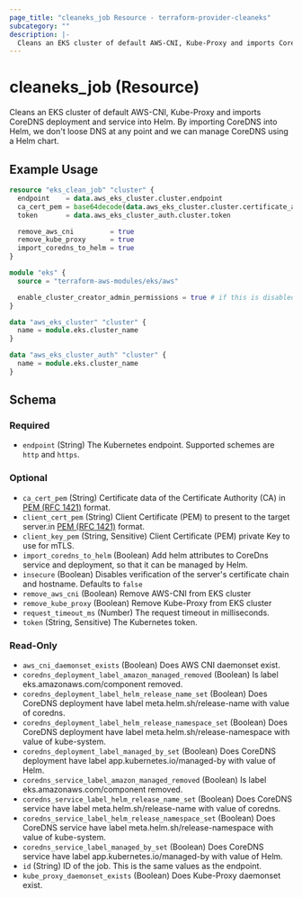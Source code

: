 ```yaml
---
page_title: "cleaneks_job Resource - terraform-provider-cleaneks"
subcategory: ""
description: |-
  Cleans an EKS cluster of default AWS-CNI, Kube-Proxy and imports CoreDNS deployment and service into Helm. By importing CoreDNS into Helm, we don't loose DNS at any point and we can manage CoreDNS using a Helm chart.
---
```


# cleaneks_job (Resource)

Cleans an EKS cluster of default AWS-CNI, Kube-Proxy and imports CoreDNS deployment and service into Helm. By importing CoreDNS into Helm, we don't loose DNS at any point and we can manage CoreDNS using a Helm chart.

## Example Usage

```terraform
resource "eks_clean_job" "cluster" {
  endpoint    = data.aws_eks_cluster.cluster.endpoint
  ca_cert_pem = base64decode(data.aws_eks_cluster.cluster.certificate_authority[0].data)
  token       = data.aws_eks_cluster_auth.cluster.token

  remove_aws_cni         = true
  remove_kube_proxy      = true
  import_coredns_to_helm = true
}

module "eks" {
  source = "terraform-aws-modules/eks/aws"

  enable_cluster_creator_admin_permissions = true # if this is disabled then the deployment user cannot work inside kubernetes cluster
}

data "aws_eks_cluster" "cluster" {
  name = module.eks.cluster_name
}

data "aws_eks_cluster_auth" "cluster" {
  name = module.eks.cluster_name
}
```

<!-- schema generated by tfplugindocs -->
## Schema

### Required

- `endpoint` (String) The Kubernetes endpoint. Supported schemes are `http` and `https`.

### Optional

- `ca_cert_pem` (String) Certificate data of the Certificate Authority (CA) in [PEM (RFC 1421)](https://datatracker.ietf.org/doc/html/rfc1421) format.
- `client_cert_pem` (String) Client Certificate (PEM) to present to the target server.in [PEM (RFC 1421)](https://datatracker.ietf.org/doc/html/rfc1421) format.
- `client_key_pem` (String, Sensitive) Client Certificate (PEM) private Key to use for mTLS.
- `import_coredns_to_helm` (Boolean) Add helm attributes to CoreDns service and deployment, so that it can be managed by Helm.
- `insecure` (Boolean) Disables verification of the server's certificate chain and hostname. Defaults to `false`
- `remove_aws_cni` (Boolean) Remove AWS-CNI from EKS cluster
- `remove_kube_proxy` (Boolean) Remove Kube-Proxy from EKS cluster
- `request_timeout_ms` (Number) The request timeout in milliseconds.
- `token` (String, Sensitive) The Kubernetes token.

### Read-Only

- `aws_cni_daemonset_exists` (Boolean) Does AWS CNI daemonset exist.
- `coredns_deployment_label_amazon_managed_removed` (Boolean) Is label eks.amazonaws.com/component removed.
- `coredns_deployment_label_helm_release_name_set` (Boolean) Does CoreDNS deployment have label meta.helm.sh/release-name with value of coredns.
- `coredns_deployment_label_helm_release_namespace_set` (Boolean) Does CoreDNS deployment have label meta.helm.sh/release-namespace with value of kube-system.
- `coredns_deployment_label_managed_by_set` (Boolean) Does CoreDNS deployment have label app.kubernetes.io/managed-by with value of Helm.
- `coredns_service_label_amazon_managed_removed` (Boolean) Is label eks.amazonaws.com/component removed.
- `coredns_service_label_helm_release_name_set` (Boolean) Does CoreDNS service have label meta.helm.sh/release-name with value of coredns.
- `coredns_service_label_helm_release_namespace_set` (Boolean) Does CoreDNS service have label meta.helm.sh/release-namespace with value of kube-system.
- `coredns_service_label_managed_by_set` (Boolean) Does CoreDNS service have label app.kubernetes.io/managed-by with value of Helm.
- `id` (String) ID of the job. This is the same values as the endpoint.
- `kube_proxy_daemonset_exists` (Boolean) Does Kube-Proxy daemonset exist.